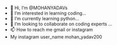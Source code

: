 - 👋 Hi, I’m @MOHANYADAVs
- 👀 I’m interested in learning coding...
- 🌱 I’m currently learning python...
- 💞️ I’m looking to collaborate on coding experts ...
- 📫 How to reach me gmail or instagram
- My instagram user_name  mohan_yadav200 

<!---
MOHANYADAVs/MOHANYADAVs is a ✨ special ✨ repository because its `README.md` (this file) appears on your GitHub profile.
You can click the Preview link to take a look at your changes.
--->
